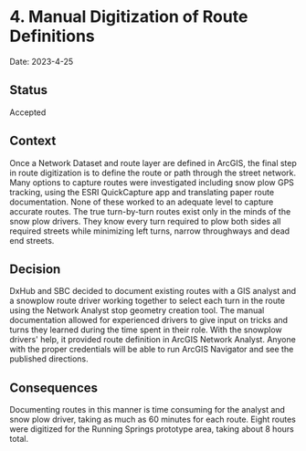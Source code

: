 # 4. Manual Digitization of Route Definitions

Date: 2023-4-25

## Status

Accepted

## Context

Once a Network Dataset and route layer are defined in ArcGIS, the final step in route digitization is to define the route or path through the street network. Many options to capture routes were investigated including snow plow GPS tracking, using the ESRI QuickCapture app and translating paper route documentation. None of these worked to an adequate level to capture accurate routes. The true turn-by-turn routes exist only in the minds of the snow plow drivers.  They know every turn required to plow both sides all required streets while minimizing left turns, narrow throughways and dead end streets.

## Decision

DxHub and SBC decided to document existing routes with a GIS analyst and a snowplow route driver working together to select each turn in the route using the Network Analyst stop geometry creation tool. The manual documentation allowed for experienced drivers to give input on tricks and turns they learned during the time spent in their role. With the snowplow drivers' help, it provided route definition in ArcGIS Network Analyst. Anyone with the proper credentials will be able to run ArcGIS Navigator and see the published directions.

## Consequences

Documenting routes in this manner is time consuming for the analyst and snow plow driver, taking as much as 60 minutes for each route. Eight routes were digitized for the Running Springs prototype area, taking about 8 hours total.
